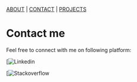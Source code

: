 [ABOUT](./index.md)  |  [CONTACT](./contact.md)  |  [PROJECTS](./projects.md)

# Contact me

Feel free to connect with me on following platform:

[![Linkedin](https://www.linkedin.com/in/suman-kamboz-b60155260/)

[![Stackoverflow](https://stackoverflow.com/users/27268693/suman-rani)